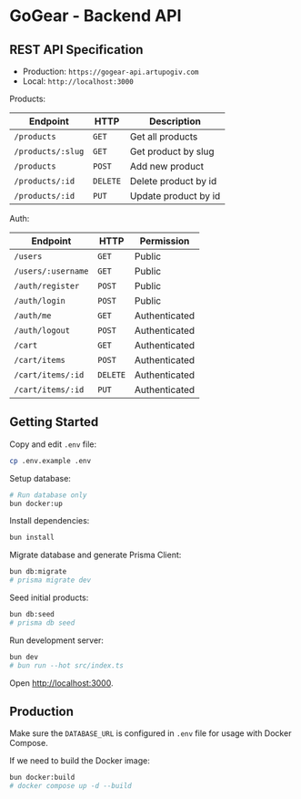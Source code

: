 # GoGear - Backend API

## REST API Specification

- Production: `https://gogear-api.artupogiv.com`
- Local: `http://localhost:3000`

Products:

| Endpoint          | HTTP     | Description          |
| ----------------- | -------- | -------------------- |
| `/products`       | `GET`    | Get all products     |
| `/products/:slug` | `GET`    | Get product by slug  |
| `/products`       | `POST`   | Add new product      |
| `/products/:id`   | `DELETE` | Delete product by id |
| `/products/:id`   | `PUT`    | Update product by id |

Auth:

| Endpoint           | HTTP     | Permission    |
| ------------------ | -------- | ------------- |
| `/users`           | `GET`    | Public        |
| `/users/:username` | `GET`    | Public        |
| `/auth/register`   | `POST`   | Public        |
| `/auth/login`      | `POST`   | Public        |
| `/auth/me`         | `GET`    | Authenticated |
| `/auth/logout`     | `POST`   | Authenticated |
| `/cart`            | `GET`    | Authenticated |
| `/cart/items`      | `POST`   | Authenticated |
| `/cart/items/:id`  | `DELETE` | Authenticated |
| `/cart/items/:id`  | `PUT`    | Authenticated |

## Getting Started

Copy and edit `.env` file:

```sh
cp .env.example .env
```

Setup database:

```sh
# Run database only
bun docker:up
```

Install dependencies:

```sh
bun install
```

Migrate database and generate Prisma Client:

```sh
bun db:migrate
# prisma migrate dev
```

Seed initial products:

```sh
bun db:seed
# prisma db seed
```

Run development server:

```sh
bun dev
# bun run --hot src/index.ts
```

Open <http://localhost:3000>.

## Production

Make sure the `DATABASE_URL` is configured in `.env` file for usage with Docker Compose.

If we need to build the Docker image:

```sh
bun docker:build
# docker compose up -d --build
```